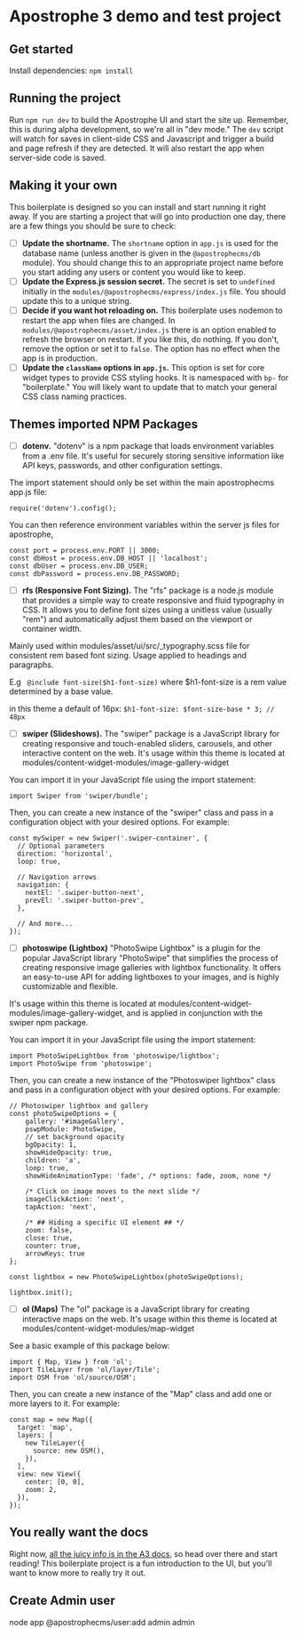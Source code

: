 # Apostrophe 3 demo and test project

## Get started

Install dependencies: `npm install`

## Running the project

Run `npm run dev` to build the Apostrophe UI and start the site up. Remember, this is during alpha development, so we're all in "dev mode." The `dev` script will watch for saves in client-side CSS and Javascript and trigger a build and page refresh if they are detected. It will also restart the app when server-side code is saved.

## Making it your own

This boilerplate is designed so you can install and start running it right away. If you are starting a project that will go into production one day, there are a few things you should be sure to check:

- [ ] **Update the shortname.** The `shortname` option in `app.js` is used for the database name (unless another is given in the `@apostrophecms/db` module). You should change this to an appropriate project name before you start adding any users or content you would like to keep.
- [ ] **Update the Express.js session secret.** The secret is set to `undefined` initially in the `modules/@apostrophecms/express/index.js` file. You should update this to a unique string.
- [ ] **Decide if you want hot reloading on.** This boilerplate uses nodemon to restart the app when files are changed. In `modules/@apostrophecms/asset/index.js` there is an option enabled to refresh the browser on restart. If you like this, do nothing. If you don't, remove the option or set it to `false`. The option has no effect when the app is in production.
- [ ] **Update the `className` options in `app.js`.** This option is set for core widget types to provide CSS styling hooks. It is namespaced with `bp-` for "boilerplate." You will likely want to update that to match your general CSS class naming practices.

## Themes imported NPM Packages
- [ ] **dotenv.** "dotenv" is a npm package that loads environment variables from a .env file. It's useful for securely storing sensitive information like API keys, passwords, and other configuration settings.

The import statement should only be set within the main apostrophecms app.js file:
```
require('dotenv').config();

```
You can then reference environment variables within the server js files for apostrophe,

```
const port = process.env.PORT || 3000;
const dbHost = process.env.DB_HOST || 'localhost';
const dbUser = process.env.DB_USER;
const dbPassword = process.env.DB_PASSWORD;
```
- [ ] **rfs (Responsive Font Sizing).** The "rfs" package is a node.js module that provides a simple way to create responsive and fluid typography in CSS. It allows you to define font sizes using a unitless value (usually "rem") and automatically adjust them based on the viewport or container width. 

Mainly used within modules/asset/ui/src/_typography.scss file for consistent rem based font sizing. Usage applied to headings and paragraphs.

E.g ``` @include font-size($h1-font-size)```
where $h1-font-size is a rem value determined by a base value.

in this theme a default of 16px: ```$h1-font-size: $font-size-base * 3; // 48px```

- [ ] **swiper (Slideshows).** The "swiper" package is a JavaScript library for creating responsive and touch-enabled sliders, carousels, and other interactive content on the web. It's usage within this theme is located at modules/content-widget-modules/image-gallery-widget

You can import it in your JavaScript file using the import statement:
```
import Swiper from 'swiper/bundle';
```
Then, you can create a new instance of the "swiper" class and pass in a configuration object with your desired options. For example:
```
const mySwiper = new Swiper('.swiper-container', {
  // Optional parameters
  direction: 'horizontal',
  loop: true,

  // Navigation arrows
  navigation: {
    nextEl: '.swiper-button-next',
    prevEl: '.swiper-button-prev',
  },

  // And more...
});
```
- [ ] **photoswipe (Lightbox)** "PhotoSwipe Lightbox" is a plugin for the popular JavaScript library "PhotoSwipe" that simplifies the process of creating responsive image galleries with lightbox functionality. It offers an easy-to-use API for adding lightboxes to your images, and is highly customizable and flexible.

It's usage within this theme is located at modules/content-widget-modules/image-gallery-widget, and is applied in conjunction with the swiper npm package.

You can import it in your JavaScript file using the import statement:

```
import PhotoSwipeLightbox from 'photoswipe/lightbox';
import PhotoSwipe from 'photoswipe';
```
Then, you can create a new instance of the "Photoswiper lightbox" class and pass in a configuration object with your desired options. For example:
```
// Photoswiper lightbox and gallery
const photoSwipeOptions = {
    gallery: '#imageGallery',
    pswpModule: PhotoSwipe,
    // set background opacity
    bgOpacity: 1,
    showHideOpacity: true,
    children: 'a',
    loop: true,
    showHideAnimationType: 'fade', /* options: fade, zoom, none */
    
    /* Click on image moves to the next slide */
    imageClickAction: 'next',
    tapAction: 'next',
    
    /* ## Hiding a specific UI element ## */
    zoom: false,
    close: true,
    counter: true,
    arrowKeys: true
};

const lightbox = new PhotoSwipeLightbox(photoSwipeOptions);

lightbox.init();
```
- [ ] **ol (Maps)** The "ol" package is a JavaScript library for creating interactive maps on the web. It's usage within this theme is located at modules/content-widget-modules/map-widget

See a basic example of this package below:
```
import { Map, View } from 'ol';
import TileLayer from 'ol/layer/Tile';
import OSM from 'ol/source/OSM';
```
Then, you can create a new instance of the "Map" class and add one or more layers to it. For example:
```
const map = new Map({
  target: 'map',
  layers: [
    new TileLayer({
      source: new OSM(),
    }),
  ],
  view: new View({
    center: [0, 0],
    zoom: 2,
  }),
});
```
## You really want the docs

Right now, [all the juicy info is in the A3 docs](https://a3.docs.apostrophecms.org), so head over there and start reading! This boilerplate project is a fun introduction to the UI, but you'll want to know more to really try it out.

## Create Admin user
node app @apostrophecms/user:add admin admin


